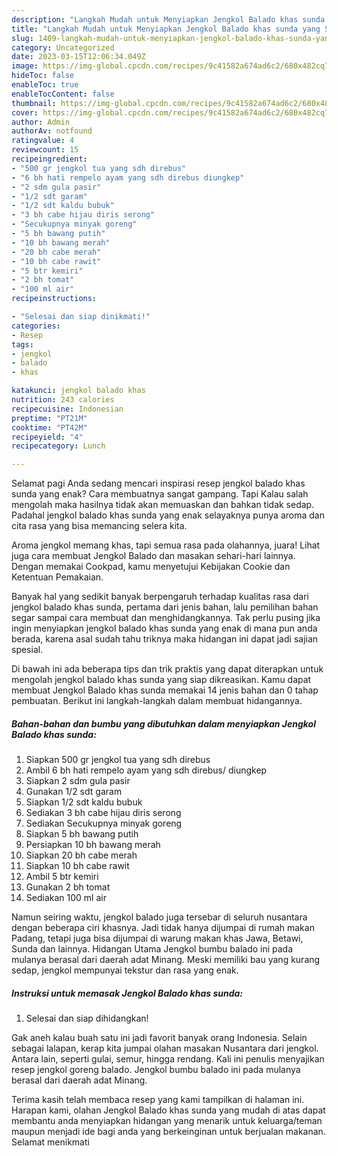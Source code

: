 ```yaml
---
description: "Langkah Mudah untuk Menyiapkan Jengkol Balado khas sunda yang Sempurna"
title: "Langkah Mudah untuk Menyiapkan Jengkol Balado khas sunda yang Sempurna"
slug: 1409-langkah-mudah-untuk-menyiapkan-jengkol-balado-khas-sunda-yang-sempurna
category: Uncategorized
date: 2023-03-15T12:06:34.049Z
image: https://img-global.cpcdn.com/recipes/9c41582a674ad6c2/680x482cq70/jengkol-balado-khas-sunda-foto-resep-utama.jpg
hideToc: false
enableToc: true
enableTocContent: false
thumbnail: https://img-global.cpcdn.com/recipes/9c41582a674ad6c2/680x482cq70/jengkol-balado-khas-sunda-foto-resep-utama.jpg
cover: https://img-global.cpcdn.com/recipes/9c41582a674ad6c2/680x482cq70/jengkol-balado-khas-sunda-foto-resep-utama.jpg
author: Admin
authorAv: notfound
ratingvalue: 4
reviewcount: 15
recipeingredient:
- "500 gr jengkol tua yang sdh direbus"
- "6 bh hati rempelo ayam yang sdh direbus diungkep"
- "2 sdm gula pasir"
- "1/2 sdt garam"
- "1/2 sdt kaldu bubuk"
- "3 bh cabe hijau diris serong"
- "Secukupnya minyak goreng"
- "5 bh bawang putih"
- "10 bh bawang merah"
- "20 bh cabe merah"
- "10 bh cabe rawit"
- "5 btr kemiri"
- "2 bh tomat"
- "100 ml air"
recipeinstructions:

- "Selesai dan siap dinikmati!"
categories:
- Resep
tags:
- jengkol
- balado
- khas

katakunci: jengkol balado khas 
nutrition: 243 calories
recipecuisine: Indonesian
preptime: "PT21M"
cooktime: "PT42M"
recipeyield: "4"
recipecategory: Lunch

---
```



Selamat pagi Anda sedang mencari inspirasi resep jengkol balado khas sunda yang enak? Cara membuatnya sangat gampang. Tapi Kalau salah mengolah maka hasilnya tidak akan memuaskan dan bahkan tidak sedap. Padahal jengkol balado khas sunda yang enak selayaknya punya aroma dan cita rasa yang bisa memancing selera kita.


Aroma jengkol memang khas, tapi semua rasa pada olahannya, juara! Lihat juga cara membuat Jengkol Balado dan masakan sehari-hari lainnya. Dengan memakai Cookpad, kamu menyetujui Kebijakan Cookie dan Ketentuan Pemakaian.

Banyak hal yang sedikit banyak berpengaruh terhadap kualitas rasa dari jengkol balado khas sunda, pertama dari jenis bahan, lalu pemilihan bahan segar sampai cara membuat dan menghidangkannya. Tak perlu pusing jika ingin menyiapkan jengkol balado khas sunda yang enak di mana pun anda berada, karena asal sudah tahu triknya maka hidangan ini dapat jadi sajian spesial.


Di bawah ini ada beberapa tips dan trik praktis yang dapat diterapkan untuk mengolah jengkol balado khas sunda yang siap dikreasikan. Kamu dapat membuat Jengkol Balado khas sunda memakai 14 jenis bahan dan 0 tahap pembuatan. Berikut ini langkah-langkah dalam membuat hidangannya.

<!--inarticleads1-->

##### Bahan-bahan dan bumbu yang dibutuhkan dalam menyiapkan Jengkol Balado khas sunda:

1. Siapkan 500 gr jengkol tua yang sdh direbus
1. Ambil 6 bh hati rempelo ayam yang sdh direbus/ diungkep
1. Siapkan 2 sdm gula pasir
1. Gunakan 1/2 sdt garam
1. Siapkan 1/2 sdt kaldu bubuk
1. Sediakan 3 bh cabe hijau diris serong
1. Sediakan Secukupnya minyak goreng
1. Siapkan 5 bh bawang putih
1. Persiapkan 10 bh bawang merah
1. Siapkan 20 bh cabe merah
1. Siapkan 10 bh cabe rawit
1. Ambil 5 btr kemiri
1. Gunakan 2 bh tomat
1. Sediakan 100 ml air


Namun seiring waktu, jengkol balado juga tersebar di seluruh nusantara dengan beberapa ciri khasnya. Jadi tidak hanya dijumpai di rumah makan Padang, tetapi juga bisa dijumpai di warung makan khas Jawa, Betawi, Sunda dan lainnya. Hidangan Utama Jengkol bumbu balado ini pada mulanya berasal dari daerah adat Minang. Meski memiliki bau yang kurang sedap, jengkol mempunyai tekstur dan rasa yang enak. 

<!--inarticleads2-->

##### Instruksi untuk memasak Jengkol Balado khas sunda:


1. Selesai dan siap dihidangkan!

Gak aneh kalau buah satu ini jadi favorit banyak orang Indonesia. Selain sebagai lalapan, kerap kita jumpai olahan masakan Nusantara dari jengkol. Antara lain, seperti gulai, semur, hingga rendang. Kali ini penulis menyajikan resep jengkol goreng balado. Jengkol bumbu balado ini pada mulanya berasal dari daerah adat Minang. 

Terima kasih telah membaca resep yang kami tampilkan di halaman ini. Harapan kami, olahan Jengkol Balado khas sunda yang mudah di atas dapat membantu anda menyiapkan hidangan yang menarik untuk keluarga/teman maupun menjadi ide bagi anda yang berkeinginan untuk berjualan makanan. Selamat menikmati
